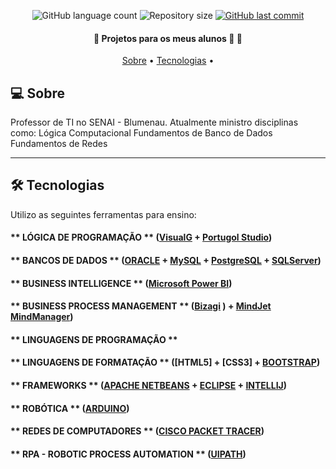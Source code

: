<p align="center">
  <img alt="GitHub language count" src="https://img.shields.io/github/languages/count/marciosc/README-ecoleta?color=%2304D361">
  <img alt="Repository size" src="https://img.shields.io/github/repo-size/marcioscbnu/README.md">
  <a href="https://github.com/README.md/README.md/commits/master">
    <img alt="GitHub last commit" src="https://img.shields.io/github/last-commit/marcioscbnu/README.md">
  </a>
</p>

<h4 align="center"> 
	🚧  Projetos para os meus alunos 🚀 🚧
</h4>

<p align="center">
 <a href="#-sobre">Sobre</a> •
 <a href="#-tecnologias">Tecnologias</a> •
</p>


## 💻 Sobre 

Professor de TI no SENAI - Blumenau.
Atualmente ministro disciplinas como:
Lógica Computacional
Fundamentos de Banco de Dados
Fundamentos de Redes

---

## 🛠 Tecnologias

Utilizo as seguintes ferramentas para ensino:

#### ** LÓGICA DE PROGRAMAÇÃO            ** ([VisualG]()  +  [Portugol Studio](http://lite.acad.univali.br/portugol/))
#### ** BANCOS DE DADOS                  ** ([ORACLE](https://www.oracle.com/br/) + [MySQL](https://www.mysql.com) + [PostgreSQL](https://www.postgresql.org/) + [SQLServer](https://www.microsoft.com/pt-br/sql-server/))
#### ** BUSINESS INTELLIGENCE            ** ([Microsoft Power BI](https://powerbi.microsoft.com/pt-br/))
#### ** BUSINESS PROCESS MANAGEMENT      ** ([Bizagi](https://www.bizagi.com/pt) ) + [MindJet MindManager](https://www.mindmanager.com/en/))
#### ** LINGUAGENS DE PROGRAMAÇÃO        **
#### ** LINGUAGENS DE FORMATAÇÃO         ** ([HTML5] + [CSS3] + [BOOTSTRAP](https://getbootstrap.com/))
#### ** FRAMEWORKS                       ** ([APACHE NETBEANS](https://netbeans.apache.org/) + [ECLIPSE](https://www.eclipse.org/downloads/) + [INTELLIJ](https://www.jetbrains.com/pt-br/idea/))
#### ** ROBÓTICA                         ** ([ARDUINO](https://www.arduino.cc/))
#### ** REDES DE COMPUTADORES            ** ([CISCO PACKET TRACER](https://www.netacad.com/pt-br/courses/packet-tracer))
#### ** RPA - ROBOTIC PROCESS AUTOMATION ** ([UIPATH](https://www.uipath.com/pt/))



